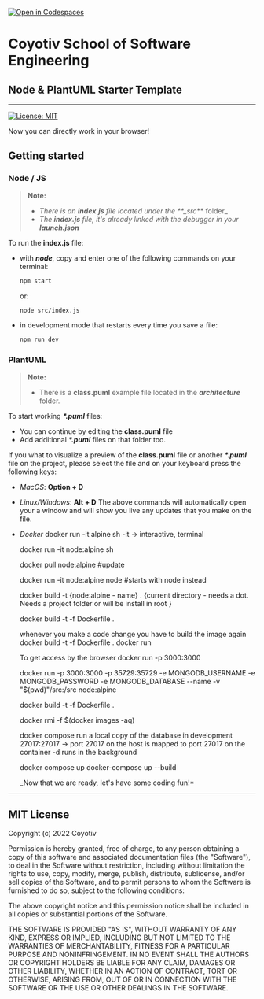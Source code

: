 [![Open in Codespaces](https://classroom.github.com/assets/launch-codespace-f4981d0f882b2a3f0472912d15f9806d57e124e0fc890972558857b51b24a6f9.svg)](https://classroom.github.com/open-in-codespaces?assignment_repo_id=10553841)

# Coyotiv School of Software Engineering

## Node & PlantUML Starter Template

---

[![License: MIT](https://img.shields.io/badge/License-MIT-yellow.svg)](https://opensource.org/licenses/MIT)

Now you can directly work in your browser!

## Getting started

### Node / JS

> **Note:**
>
> - _There is an **index.js** file located under the \*\*\_src_\*\* folder\_
> - _The **index.js** file, it's already linked with the debugger in your **launch.json**_

To run the **index.js** file:

- with **_node_**, copy and enter one of the following commands on your terminal:

  ```sh
  npm start
  ```

  or:

  ```sh
  node src/index.js
  ```

- in development mode that restarts every time you save a file:

  ```sh
  npm run dev
  ```

### PlantUML

> **Note:**
>
> - There is a **class.puml** example file located in the **_architecture_** folder.

To start working **_\*.puml_** files:

- You can continue by editing the **class.puml** file
- Add additional **_\*.puml_** files on that folder too.

If you what to visualize a preview of the **class.puml** file or another **_\*.puml_** file on the project, please select the file and on your keyboard press the following keys:

- _MacOS_: **Option + D**

- _Linux/Windows_: **Alt + D**
  The above commands will automatically open your a window and will show you live any updates that you make on the file.

- _Docker_
  docker run -it alpine sh
  -it -> interactive, terminal

  docker run -it node:alpine sh

  docker pull node:alpine #update

  docker run -it node:alpine node #starts with node instead

  docker build -t {node:alpine - name} . {current directory - needs a dot. Needs a project folder or will be install in
  root }

  docker build -t <name> -f Dockerfile .

  whenever you make a code change you
  have to build the image again
  docker build -t <name> -f Dockerfile .
  docker run <name>

  To get access by the browser
  docker run -p 3000:3000 <name>

  docker run -p 3000:3000 -p 35729:35729 -e MONGODB_USERNAME -e MONGODB_PASSWORD -e
  MONGODB_DATABASE --name <name> -v "$(pwd)"/src:/src node:alpine

  docker build -t <name> -f Dockerfile .

  docker rmi -f $(docker images -aq)

  docker compose
  run a local copy of the database in development
  27017:27017 -> port 27017 on the host is mapped to port 27017 on the container
  -d runs in the background

  docker compose up
  docker-compose up --build

  \_Now that we are ready, let's have some coding fun!\*

---

## MIT License

Copyright (c) 2022 Coyotiv

Permission is hereby granted, free of charge, to any person obtaining a copy
of this software and associated documentation files (the "Software"), to deal
in the Software without restriction, including without limitation the rights
to use, copy, modify, merge, publish, distribute, sublicense, and/or sell
copies of the Software, and to permit persons to whom the Software is
furnished to do so, subject to the following conditions:

The above copyright notice and this permission notice shall be included in all
copies or substantial portions of the Software.

THE SOFTWARE IS PROVIDED "AS IS", WITHOUT WARRANTY OF ANY KIND, EXPRESS OR
IMPLIED, INCLUDING BUT NOT LIMITED TO THE WARRANTIES OF MERCHANTABILITY,
FITNESS FOR A PARTICULAR PURPOSE AND NONINFRINGEMENT. IN NO EVENT SHALL THE
AUTHORS OR COPYRIGHT HOLDERS BE LIABLE FOR ANY CLAIM, DAMAGES OR OTHER
LIABILITY, WHETHER IN AN ACTION OF CONTRACT, TORT OR OTHERWISE, ARISING FROM,
OUT OF OR IN CONNECTION WITH THE SOFTWARE OR THE USE OR OTHER DEALINGS IN THE
SOFTWARE.
